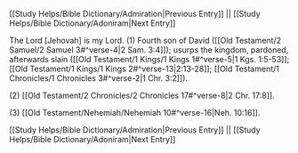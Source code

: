 [[Study Helps/Bible Dictionary/Admiration|Previous Entry]]  ||  [[Study Helps/Bible Dictionary/Adoniram|Next Entry]]

 The Lord [Jehovah] is my Lord. (1) Fourth son of David ([[Old Testament/2 Samuel/2 Samuel 3#^verse-4|2 Sam. 3:4]]); usurps the kingdom, pardoned, afterwards slain ([[Old Testament/1 Kings/1 Kings 1#^verse-5|1 Kgs. 1:5-53]]; [[Old Testament/1 Kings/1 Kings 2#^verse-13|2:13-28]]; [[Old Testament/1 Chronicles/1 Chronicles 3#^verse-2|1 Chr. 3:2]]).

 (2) [[Old Testament/2 Chronicles/2 Chronicles 17#^verse-8|2 Chr. 17:8]].

 (3) [[Old Testament/Nehemiah/Nehemiah 10#^verse-16|Neh. 10:16]].

[[Study Helps/Bible Dictionary/Admiration|Previous Entry]]  ||  [[Study Helps/Bible Dictionary/Adoniram|Next Entry]]